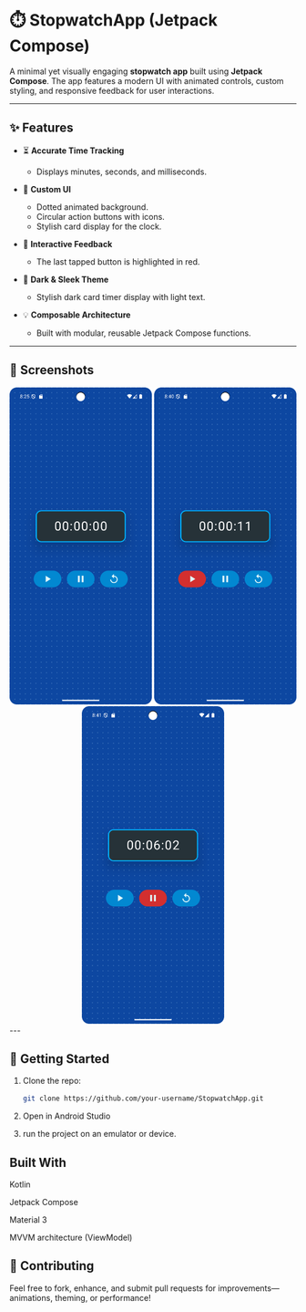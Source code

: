 # ⏱️ StopwatchApp (Jetpack Compose)

A minimal yet visually engaging **stopwatch app** built using **Jetpack Compose**. The app features a modern UI with animated controls, custom styling, and responsive feedback for user interactions.

---

## ✨ Features

- ⏳ **Accurate Time Tracking**
  - Displays minutes, seconds, and milliseconds.
  
- 🎨 **Custom UI**
  - Dotted animated background.
  - Circular action buttons with icons.
  - Stylish card display for the clock.

- 🔴 **Interactive Feedback**
  - The last tapped button is highlighted in red.
  
- 🌙 **Dark & Sleek Theme**
  - Stylish dark card timer display with light text.

- 💡 **Composable Architecture**
  - Built with modular, reusable Jetpack Compose functions.

---

## 📸 Screenshots

<div align="center">
  <img src="screenshots/1.png" width="250"/>
  <img src="screenshots/2.png" width="250"/>
  <br>
  <img src="screenshots/3.png" width="250"/>
</div>
---

## 🚀 Getting Started

1. Clone the repo:

   ```bash
   git clone https://github.com/your-username/StopwatchApp.git

2. Open in Android Studio
3. run the project on an emulator or device.

## Built With

  Kotlin

  Jetpack Compose

  Material 3

  MVVM architecture (ViewModel)

## 🤝 Contributing

Feel free to fork, enhance, and submit pull requests for improvements—animations, theming, or performance!
